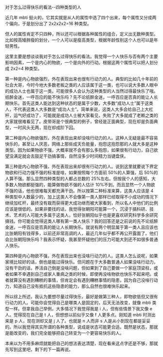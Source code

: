 对于怎么过得快乐的看法--四种类型的人

近几年 mbti 挺火的，它其实就是从人的属性中选了四个出来，每个属性又分成两个偏向，于是划分出了 2x2x2x2=16 种类型。

但人的属性肯定不只四种，所以还可以根据各种属性的组合，定义出无数种类型。比如按高矮胖瘦的划分，一个人可以是瘦高类型，根据年龄性别这个人也可以是年轻男性。

这里主要是想谈谈我对于怎么过得快乐的看法。我觉得一个人快乐与否有两个主要影响因素，一个是内心的物欲，一个是向外的行动。根据这两个属性可以把人划分成 2x2=4 种类型。

第一种是内心物欲强烈，外在表现出来也很有行动力的人。典型的比如几十年前的社会大哥，今时今地大多数老板之类的人应该属于这一类，也可以说大多数人眼中的成功人士也属于这一类。可能很多人会认为这种类型的人当然过得最快乐了哦。纸醉金迷，一呼百应的能不快乐吗？先不论纸醉金迷，一呼百应是否真的能让人长期快乐。首先这类人能达到这种状态的是属于少数，大多数“成功人士”属于这类人，不代表这类人大多数是“成功人士”。简单来说，这类人大多会给自己上大杠杆，运气好成功了，可能就是成功人士被大家看见，失败了大多就成了老赖之类的大家就很难看见了。皮带哥是个很典型的例子，曾经是正面典型，现在却是负面典型，一时风头无两，现在却成阶下囚。

第二种是内心物欲强烈，外在表现出来却没啥行动力的人。这种人无疑是最不容易快乐的，甚至让人厌恶，网络上那些成天负能量，抱怨这抱怨那的人就大多是这种类型。因为如果物欲不强，大概率就不会有那么多抱怨，如果很有行动力，自己欲望没满足就会去鼓足干劲搞事情，自然没多少时间精力当键盘侠。

第三种是内心物欲不强，外在表现出来却很有行动力的人。说到这里就要说下界定物欲和行动力强不强的标准是啥，如果按照每个方面前 50%的人算强，后 50%的人算不强。那么显然四种类型的人都占总数的 25%左右。但按我个人的感知，大多数人物欲都挺强的，能算做物欲不强的人估计 10%不到。而且显然一个人物欲不强的话，他也很难每天都充满干劲。所以按第二种标准来算，这类人应该是 4 种类型中人数最少的，加上这类人不会像第一类人那样已经取得不小成功的情况下继续加杠杆，最终没有栽而获得更大成功继而被大家看到，所以名人中他们的比例应该是很低的。如果非要找的话，我觉得张朝阳可能算一个，沉浸于搞科研、技术、艺术的人可能大多属于这类人，恰好张朝阳似乎也是更喜欢研究科学多余研究搞钱。你可能会觉得这类人哪有第一类人快乐？我的回答还是之前说的先不论纸醉金迷，一呼百应是否真的能让人长期快乐。就说有两个明显属于第一类人且应该也比张朝阳有钱得多，以前还非常高调的人，最近几年似乎都不再公开露面了。他们会比张朝阳快乐吗？我表示怀疑，我甚至怀疑他们的压力可能大到还不如很多普通人快乐。

第四种是内心物欲不强，外在表现出来也没啥行动力的人。这类人怎么说呢，如果家境比较好的话，倒也是能过得快乐。但问题在于大多数普通人如果没啥行动力，没有干劲的话，养活自己倒是没啥问题，但如果到了自己要做一个家庭顶梁柱，或者如果不幸遇到自己或家人重病之类的时候，即使再没啥物欲也快乐不起来吧。或者就算没有遇到糟糕的事情，但肯定会有遇到糟糕事情的隐患，因为自己没啥行动力，知道自己没有抵抗这些隐患的能力，那么自然也很难快乐起来。

所以综上所述，我认为要想尽量过得快乐，最好是做第三种人，即物欲低但又很有行动力的人。可能你会觉得自己是哪类人是固定的，后天无法改变，就像 mbti 类型一样。但拿我自己举例，大多情况下我觉得我是 i 人，但有些情景下我又像 e 人。觉得现在自己是 t 人，但想想以前似乎又像 f 人更多点。刚知道 mbti 时测出来是 p 人，现在测却又是 j 人了。也就是 n 人而非 s 人是从小到现在都是妥妥的。所以我觉得其实所谓的各种类型，说成是状态可能更合适。既然是状态，那就是能改变的，我们完全能够把自己转变为一个更容易快乐的人。

本来以为不用多麻烦就能把自己的想法表达清楚，现在看来这点字还是不够，那就先写到这里吧，剩下的下一篇再说。
